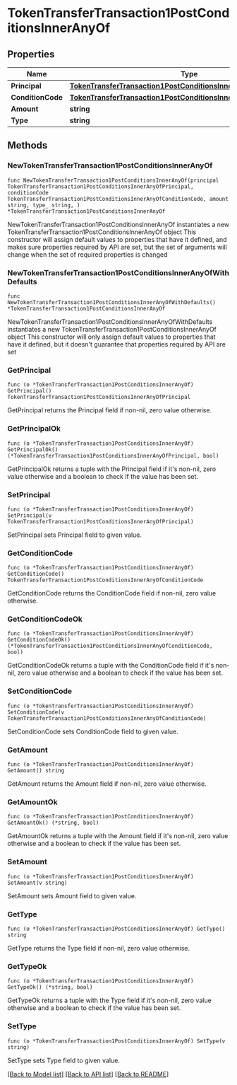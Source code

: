 # TokenTransferTransaction1PostConditionsInnerAnyOf

## Properties

Name | Type | Description | Notes
------------ | ------------- | ------------- | -------------
**Principal** | [**TokenTransferTransaction1PostConditionsInnerAnyOfPrincipal**](TokenTransferTransaction1PostConditionsInnerAnyOfPrincipal.md) |  | 
**ConditionCode** | [**TokenTransferTransaction1PostConditionsInnerAnyOfConditionCode**](TokenTransferTransaction1PostConditionsInnerAnyOfConditionCode.md) |  | 
**Amount** | **string** |  | 
**Type** | **string** |  | 

## Methods

### NewTokenTransferTransaction1PostConditionsInnerAnyOf

`func NewTokenTransferTransaction1PostConditionsInnerAnyOf(principal TokenTransferTransaction1PostConditionsInnerAnyOfPrincipal, conditionCode TokenTransferTransaction1PostConditionsInnerAnyOfConditionCode, amount string, type_ string, ) *TokenTransferTransaction1PostConditionsInnerAnyOf`

NewTokenTransferTransaction1PostConditionsInnerAnyOf instantiates a new TokenTransferTransaction1PostConditionsInnerAnyOf object
This constructor will assign default values to properties that have it defined,
and makes sure properties required by API are set, but the set of arguments
will change when the set of required properties is changed

### NewTokenTransferTransaction1PostConditionsInnerAnyOfWithDefaults

`func NewTokenTransferTransaction1PostConditionsInnerAnyOfWithDefaults() *TokenTransferTransaction1PostConditionsInnerAnyOf`

NewTokenTransferTransaction1PostConditionsInnerAnyOfWithDefaults instantiates a new TokenTransferTransaction1PostConditionsInnerAnyOf object
This constructor will only assign default values to properties that have it defined,
but it doesn't guarantee that properties required by API are set

### GetPrincipal

`func (o *TokenTransferTransaction1PostConditionsInnerAnyOf) GetPrincipal() TokenTransferTransaction1PostConditionsInnerAnyOfPrincipal`

GetPrincipal returns the Principal field if non-nil, zero value otherwise.

### GetPrincipalOk

`func (o *TokenTransferTransaction1PostConditionsInnerAnyOf) GetPrincipalOk() (*TokenTransferTransaction1PostConditionsInnerAnyOfPrincipal, bool)`

GetPrincipalOk returns a tuple with the Principal field if it's non-nil, zero value otherwise
and a boolean to check if the value has been set.

### SetPrincipal

`func (o *TokenTransferTransaction1PostConditionsInnerAnyOf) SetPrincipal(v TokenTransferTransaction1PostConditionsInnerAnyOfPrincipal)`

SetPrincipal sets Principal field to given value.


### GetConditionCode

`func (o *TokenTransferTransaction1PostConditionsInnerAnyOf) GetConditionCode() TokenTransferTransaction1PostConditionsInnerAnyOfConditionCode`

GetConditionCode returns the ConditionCode field if non-nil, zero value otherwise.

### GetConditionCodeOk

`func (o *TokenTransferTransaction1PostConditionsInnerAnyOf) GetConditionCodeOk() (*TokenTransferTransaction1PostConditionsInnerAnyOfConditionCode, bool)`

GetConditionCodeOk returns a tuple with the ConditionCode field if it's non-nil, zero value otherwise
and a boolean to check if the value has been set.

### SetConditionCode

`func (o *TokenTransferTransaction1PostConditionsInnerAnyOf) SetConditionCode(v TokenTransferTransaction1PostConditionsInnerAnyOfConditionCode)`

SetConditionCode sets ConditionCode field to given value.


### GetAmount

`func (o *TokenTransferTransaction1PostConditionsInnerAnyOf) GetAmount() string`

GetAmount returns the Amount field if non-nil, zero value otherwise.

### GetAmountOk

`func (o *TokenTransferTransaction1PostConditionsInnerAnyOf) GetAmountOk() (*string, bool)`

GetAmountOk returns a tuple with the Amount field if it's non-nil, zero value otherwise
and a boolean to check if the value has been set.

### SetAmount

`func (o *TokenTransferTransaction1PostConditionsInnerAnyOf) SetAmount(v string)`

SetAmount sets Amount field to given value.


### GetType

`func (o *TokenTransferTransaction1PostConditionsInnerAnyOf) GetType() string`

GetType returns the Type field if non-nil, zero value otherwise.

### GetTypeOk

`func (o *TokenTransferTransaction1PostConditionsInnerAnyOf) GetTypeOk() (*string, bool)`

GetTypeOk returns a tuple with the Type field if it's non-nil, zero value otherwise
and a boolean to check if the value has been set.

### SetType

`func (o *TokenTransferTransaction1PostConditionsInnerAnyOf) SetType(v string)`

SetType sets Type field to given value.



[[Back to Model list]](../README.md#documentation-for-models) [[Back to API list]](../README.md#documentation-for-api-endpoints) [[Back to README]](../README.md)


